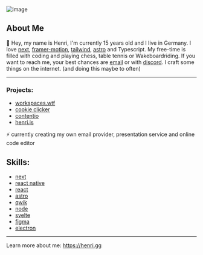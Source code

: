 ![image](https://github.com/i-am-henri/i-am-henri/assets/98414850/9c25479b-0bc2-408f-bd09-53f73b16a90f)


## About Me 
👋 Hey, my name is Henri, I'm currently 15 years old and I live in Germany. I love [next](https://nextjs.org), [framer-motion](https://framer.com/motion), [tailwind](https://tailwindcss.com), [astro](https://astro.build) and Typescript. My free-time is filled with coding and playing chess, table tennis or Wakeboardriding. If you want to reach me, your best chances are [email](mailto:work@henri.gg) or with [discord](https://discord.com/). I craft some things on the internet. (and doing this maybe to often)

---
### Projects:
* [workspaces.wtf](https://github.com/i-am-henri/workspaces.wtf)
* [cookie clicker](https://cookie.henri.gg)
* [contentio](https://contentio.vercel.app)
* [henri.is](https://henri.is) <br />

⚡ currently creating my own email provider, presentation service and online code editor 

## Skills:
- [next](https://nextjs.org)
- [react native](https://reactnative.dev)
- [react](https://react.dev)
- [astro](https://astro.build)
- [qwik](https://qwik.builder.io)
- [node](https://nodejs.org)
- [svelte](https://svelte.dev)
- [figma](https://figma.com)
- [electron](https://electronjs.org)

---
Learn more about me: https://henri.gg
